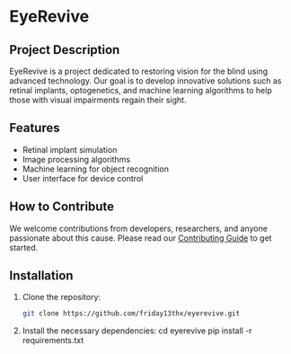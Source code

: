 # EyeRevive

## Project Description
EyeRevive is a project dedicated to restoring vision for the blind using advanced technology. Our goal is to develop innovative solutions such as retinal implants, optogenetics, and machine learning algorithms to help those with visual impairments regain their sight.

## Features
- Retinal implant simulation
- Image processing algorithms
- Machine learning for object recognition
- User interface for device control

## How to Contribute
We welcome contributions from developers, researchers, and anyone passionate about this cause. Please read our [Contributing Guide](CONTRIBUTING.md) to get started.

## Installation
1. Clone the repository:
   ```bash
   git clone https://github.com/friday13thx/eyerevive.git

2. Install the necessary dependencies:
   cd eyerevive
pip install -r requirements.txt
